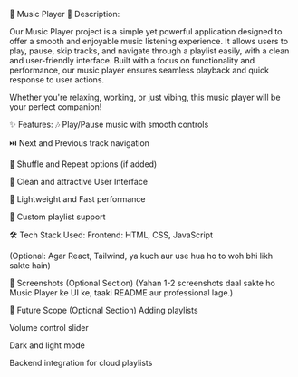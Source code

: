 🎵 Music Player 🎵
Description:

Our Music Player project is a simple yet powerful application designed to offer a smooth and enjoyable music listening experience.
It allows users to play, pause, skip tracks, and navigate through a playlist easily, with a clean and user-friendly interface.
Built with a focus on functionality and performance, our music player ensures seamless playback and quick response to user actions.

Whether you're relaxing, working, or just vibing, this music player will be your perfect companion!

✨ Features:
🎶 Play/Pause music with smooth controls

⏭️ Next and Previous track navigation

🔀 Shuffle and Repeat options (if added)

🎨 Clean and attractive User Interface

🚀 Lightweight and Fast performance

🎵 Custom playlist support

🛠️ Tech Stack Used:
Frontend: HTML, CSS, JavaScript

(Optional: Agar React, Tailwind, ya kuch aur use hua ho to woh bhi likh sakte hain)

📸 Screenshots (Optional Section)
(Yahan 1-2 screenshots daal sakte ho Music Player ke UI ke, taaki README aur professional lage.)

📢 Future Scope (Optional Section)
Adding playlists

Volume control slider

Dark and light mode

Backend integration for cloud playlists